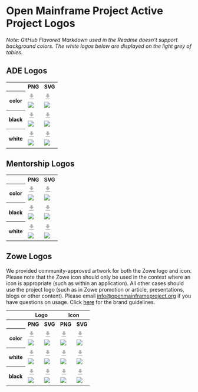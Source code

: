 # Open Mainframe Project Active Project Logos

*Note: GitHub Flavored Markdown used in the Readme doesn't support background colors. The white logos below are displayed on the light grey of tables.*

## ADE Logos

<table>
    <tr>
        <th></th>
        <th>PNG</th>
        <th>SVG</th>
    </tr>
    	<tr>
	<th>color</th>
        <td><a href="../projects/ade/ade-color.png" download="ade"><div class="iconbig"><img src="../img/icon1.svg" width="20"></div><img src="../projects/ade/ade-color.png" width="200"></a></td>
	<td><a href="../projects/ade/ade-color.svg" download="ade"><div class="iconbig"><img src="../img/icon1.svg" width="20"></div><img src="../projects/ade/ade-color.svg" width="200"></a></td></tr>
	<tr>
        <th>black</th>
	<td><a href="../projects/ade/ade-black.png" download="ade"><div class="iconbig"><img src="../img/icon1.svg" width="20"></div><img src="../projects/ade/ade-black.png" width="200"></a></td>
	<td><a href="../projects/ade/ade-black.svg" download="ade"><div class="iconbig"><img src="../img/icon1.svg" width="20"></div><img src="../projects/ade/ade-black.svg" width="200"></a></td>
	</tr>
	<tr>
        <th>white</th>
	<td><a href="../projects/ade/ade-white.png" download="ade"><div class="iconbig"><img src="../img/icon1.svg" width="20"></div><img src="../projects/ade/ade-white.png" width="200"></a></td>
	<td><a href="../projects/ade/ade-white.svg" download="ade"><div class="iconbig"><img src="../img/icon1.svg" width="20"></div><img src="../projects/ade/ade-white.svg" width="200"></a></td>
	</tr>
	</table>

## Mentorship Logos

<table>
    <tr>
        <th></th>
        <th>PNG</th>
        <th>SVG</th>
    </tr>
    <tr>
	<th>color</th>
        <td><a href="../projects/mentorship/mentorship-color.png" download="ade"><div class="iconbig"><img src="../img/icon1.svg" width="20"></div><img src="../projects/mentorship/mentorship-color.png" width="200"></a></td>
        <td><a href="../projects/mentorship/mentorship-color.svg" download="ade"><div class="iconbig"><img src="../img/icon1.svg" width="20"></div><img src="../projects/mentorship/mentorship-color.svg" width="200"></a></td>
        </tr>
        <tr>
        <th>black</th>
        <td><a href="../projects/mentorship/mentorship-black.png" download="ade"><div class="iconbig"><img src="../img/icon1.svg" width="20"></div><img src="../projects/mentorship/mentorship-black.png" width="200"></a></td>
        <td><a href="../projects/mentorship/mentorship-black.svg" download="ade"><div class="iconbig"><img src="../img/icon1.svg" width="20"></div><img src="../projects/mentorship/mentorship-black.svg" width="200"></a></td>
        </tr>
	<tr>
        <th>white</th>
        <td><a href="../projects/mentorship/mentorship-white.png" download="ade"><div class="iconbig"><img src="../img/icon1.svg" width="20"></div><img src="../projects/mentorship/mentorship-white.png" width="200"></a></td>
        <td><a href="../projects/mentorship/mentorship-white.svg" download="ade"><div class="iconbig"><img src="../img/icon1.svg" width="20"></div><img src="../projects/mentorship/mentorship-white.svg" width="200"></a></td>
    </tr>
</table>

## Zowe Logos

We provided community-approved artwork for both the Zowe logo and icon. Please note that the Zowe icon should only be used in the context where an icon is appropriate (such as within an application). All other cases should use the project logo (such as in Zowe promotion or article, presentations, blogs or other content). Please email <a href="mailto:info@openmainframeproject.org" style="color:black !important;text-decoration:underline !important">info@openmainframeproject.org</a> if you have questions on usage. Click <a href="https://www.openmainframeproject.org/communication-guidelines" style="color:black !important;text-decoration:underline !important">here</a> for the brand guidelines.


<table>
    <tr>
        <th></th>
        <th colspan="2">Logo</th>
        <th colspan="2">Icon</th>
    </tr>
    <tr>
        <th></th>
        <th>PNG</th>
        <th>SVG</th>
        <th>PNG</th>
        <th>SVG</th>
    </tr>
    <tr>
        <th>color</th>
        <td><a href="../projects/zowe/zowe-color.png" download="ade"><div class="iconbig"><img src="../img/icon1.svg" width="20"></div><img src="../projects/zowe/zowe-color.png" width="200"></a></td>
        <td><a href="../projects/zowe/zowe-color.svg" download="ade"><div class="iconbig"><img src="../img/icon1.svg" width="20"></div><img src="../projects/zowe/zowe-color.svg" width="200"></a></td>
        <td><a href="../projects/zowe/zowe-icon-color.png" download="ade"><div class="iconbig"><img src="../img/icon1.svg" width="20"></div><img src="../projects/zowe/zowe-icon-color.png" width="200"></a></td>
        <td><a href="../projects/zowe/zowe-icon-color.svg" download="ade"><div class="iconbig"><img src="../img/icon1.svg" width="20"></div><img src="../projects/zowe/zowe-icon-color.svg" width="200"></a></td>
    </tr>
    <tr>
        <th>white</th>
        <td><a href="../projects/zowe/zowe-white.png" download="ade"><div class="iconbig"><img src="../img/icon1.svg" width="20"></div><img src="../projects/zowe/zowe-white.png" width="200"></a></td>
        <td><a href="../projects/zowe/zowe-white.svg" download="ade"><div class="iconbig"><img src="../img/icon1.svg" width="20"></div><img src="../projects/zowe/zowe-white.svg" width="200"></a></td>
        <td><a href="../projects/zowe/zowe-icon-white.png" download="ade"><div class="iconbig"><img src="../img/icon1.svg" width="20"></div><img src="../projects/zowe/zowe-icon-white.png" width="200"></a></td>
        <td><a href="../projects/zowe/zowe-icon-white.svg" download="ade"><div class="iconbig"><img src="../img/icon1.svg" width="20"></div><img src="../projects/zowe/zowe-icon-white.svg" width="200"></a></td>
    </tr>
    <tr>
        <th>black</th>
        <td><a href="../projects/zowe/zowe-black.png" download="ade"><div class="iconbig"><img src="../img/icon1.svg" width="20"></div><img src="../projects/zowe/zowe-black.png" width="200"></a></td>
        <td><a href="../projects/zowe/zowe-black.svg" download="ade"><div class="iconbig"><img src="../img/icon1.svg" width="20"></div><img src="../projects/zowe/zowe-black.svg" width="200"></a></td>
        <td><a href="../projects/zowe/zowe-icon-black.png" download="ade"><div class="iconbig"><img src="../img/icon1.svg" width="20"></div><img src="../projects/zowe/zowe-icon-black.png" width="200"></a></td>
        <td><a href="../projects/zowe/zowe-icon-black.svg" download="ade"><div class="iconbig"><img src="../img/icon1.svg" width="20"></div><img src="../projects/zowe/zowe-icon-black.svg" width="200"></a></td>
    </tr>
</table>

